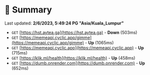 # 📖 Summary
Last updated: **2/6/2023, 5:49:24 PG "Asia/Kuala_Lumpur"**

- `GET` [https://hst.aytea.ga](https://hst.aytea.ga) - **Down** (503ms)
- `GET` [https://memeapi.cyclic.app/gimme](https://memeapi.cyclic.app/gimme) - **Up** (1065ms)
- `GET` [https://memeapi.cyclic.app](https://memeapi.cyclic.app) - **Up** (715ms)
- `GET` [https://klik.ml/health](https://klik.ml/health) - **Up** (458ms)
- `GET` [https://dumb.onrender.com](https://dumb.onrender.com) - **Up** (652ms)
